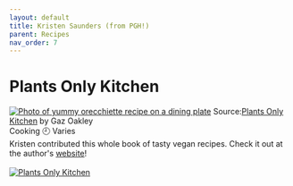 ```yaml
---
layout: default
title: Kristen Saunders (from PGH!)
parent: Recipes
nav_order: 7
---
```

# Plants Only Kitchen
[![Photo of yummy orecchiette recipe on a dining plate](https://www.avantgardevegan.com/wp-content/uploads/2020/06/plants-only-kitchen-5.png)](https://www.avantgardevegan.com/books/plants-only-kitchen/)
Source:[Plants Only Kitchen](https://www.avantgardevegan.com/books/plants-only-kitchen/) by Gaz Oakley
<br>
Cooking 🕘 Varies
<br>
Kristen contributed this whole book of tasty vegan recipes. Check it out at the author's [website](https://www.avantgardevegan.com/books/plants-only-kitchen/)!
<br>
<br>
[![Plants Only Kitchen](https://www.avantgardevegan.com/wp-content/uploads/2020/06/plants-only-kitchen-1.png)](https://www.avantgardevegan.com/books/plants-only-kitchen/)
